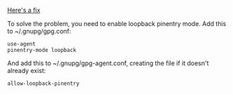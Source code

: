 [Here's a fix](https://d.sb/2016/11/gpg-inappropriate-ioctl-for-device-errors)

To solve the problem, you need to enable loopback pinentry mode. Add this to ~/.gnupg/gpg.conf:

```
use-agent
pinentry-mode loopback
```

And add this to ~/.gnupg/gpg-agent.conf, creating the file if it doesn't already exist:

```
allow-loopback-pinentry
```

